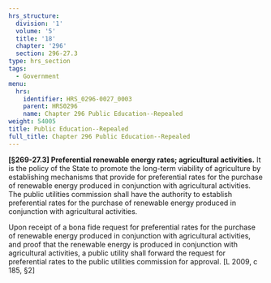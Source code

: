 ```yaml
---
hrs_structure:
  division: '1'
  volume: '5'
  title: '18'
  chapter: '296'
  section: 296-27.3
type: hrs_section
tags:
  - Government
menu:
  hrs:
    identifier: HRS_0296-0027_0003
    parent: HRS0296
    name: Chapter 296 Public Education--Repealed
weight: 54005
title: Public Education--Repealed
full_title: Chapter 296 Public Education--Repealed
---
```

**[§269-27.3] Preferential renewable energy rates; agricultural activities.** It is the policy of the State to promote the long-term viability of agriculture by establishing mechanisms that provide for preferential rates for the purchase of renewable energy produced in conjunction with agricultural activities. The public utilities commission shall have the authority to establish preferential rates for the purchase of renewable energy produced in conjunction with agricultural activities.

Upon receipt of a bona fide request for preferential rates for the purchase of renewable energy produced in conjunction with agricultural activities, and proof that the renewable energy is produced in conjunction with agricultural activities, a public utility shall forward the request for preferential rates to the public utilities commission for approval. [L 2009, c 185, §2]